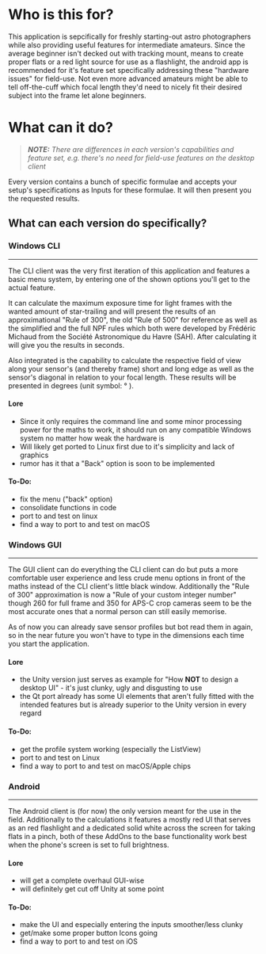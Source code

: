 # Who is this for?
This application is sepcifically for freshly starting-out astro photographers while also providing useful features for intermediate amateurs.
Since the average beginner isn't decked out with tracking mount, means to create proper flats or a red light source for use as a flashlight, the android app is recommended for it's feature set specifically addressing these "hardware issues" for field-use. 
Not even more advanced amateurs might be able to tell off-the-cuff which focal length they'd need to nicely fit their desired subject into the frame let alone beginners.

# What can it do?
> ***NOTE:** There are differences in each version's capabilities and feature set, e.g. there's no need for field-use features on the desktop client*

Every version contains a bunch of specific formulae and accepts your setup's specifications as Inputs for these formulae.
It will then present you the requested results.

## What can each version do specifically?
### Windows CLI
------------------------------------------
The CLI client was the very first iteration of this application and features a basic menu system, by entering one of the shown options you'll get to the actual feature.

It can calculate the maximum exposure time for light frames with the wanted amount of star-trailing and will present the results of an approximational "Rule of 300", the old "Rule of 500" for reference as well as the simplified and the full NPF 
rules which both were developed by Frédéric Michaud from the Société Astronomique du Havre (SAH). After calculating it will give you the results in seconds.

Also integrated is the capability to calculate the respective field of view along your sensor's (and thereby frame) short and long edge as well as the sensor's diagonal in relation to your focal length. These results will be presented in degrees (unit symbol: ° ).

#### Lore
- Since it only requires the command line and some minor processing power for the maths to work, it should run on any compatible Windows system no matter how weak the hardware is
- Will likely get ported to Linux first due to it's simplicity and lack of graphics
- rumor has it that a "Back" option is soon to be implemented

#### To-Do:
- fix the menu ("back" option)
- consolidate functions in code
- port to and test on linux
- find a way to port to and test on macOS

### Windows GUI
------------------------------------------
The GUI client can do everything the CLI client can do but puts a more comfortable user experience and less crude menu options in front of the maths instead of the CLI client's little black window.
Additionally the "Rule of 300" approximation is now a "Rule of your custom integer number" though 260 for full frame and 350 for APS-C crop cameras seem to be the most accurate ones that a normal person can still easily memorise.

As of now you can already save sensor profiles but bot read them in again, so in the near future you won't have to type in the dimensions each time you start the application.

#### Lore
- the Unity version just serves as example for "How **NOT** to design a desktop UI" - it's just clunky, ugly and disgusting to use
- the Qt port already has some UI elements that aren't fully fitted with the intended features but is already superior to the Unity version in every regard

#### To-Do:
- get the profile system working (especially the ListView)
- port to and test on Linux
- find a way to port to and test on macOS/Apple chips

### Android
------------------------------------------
The Android client is (for now) the only version meant for the use in the field. Additionally to the calculations it features a mostly red UI that serves as an red flashlight and a dedicated solid white across the screen for taking flats in a pinch, both of these
AddOns to the base functionality work best when the phone's screen is set to full brightness.

#### Lore
- will get a complete overhaul GUI-wise
- will definitely get cut off Unity at some point

#### To-Do:
- make the UI and especially entering the inputs smoother/less clunky
- get/make some proper button Icons going
- find a way to port to and test on iOS
